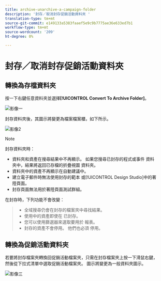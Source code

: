 ```yaml
---
title: archive-unarchive-a-campaign-folder
description: '封存／取消封存促銷活動資料夾 '
translation-type: tm+mt
source-git-commit: e149133a5383faaef5e9c9b7775ae36e633ed7b1
workflow-type: tm+mt
source-wordcount: '209'
ht-degree: 0%

---
```



# 封存／取消封存促銷活動資料夾

## 轉換為存檔資料夾

按一下右鍵任意資料夾並選擇&#x200B;**[!UICONTROL Convert To Archive Folder]**。

![影像一](/help/sky/assets/campaign-folders/archive-unarchive-a-campaign-folder/archive-unarchive-a-campaign-folder-1.png)

封存資料夾後，其圖示將變更為檔案檔案櫃，如下所示。

![影像2](/help/sky/assets/campaign-folders/archive-unarchive-a-campaign-folder/archive-unarchive-a-campaign-folder-2.png)

>[!NOTE]
>
>封存資料夾時：
>
>* 資料夾和資產在搜尋結果中不再顯示。
   >如果您搜尋已封存的程式或事件
   >資料夾中，結果將返回已存檔的折疊視圖
   >資料夾。
>* 資料夾中的資產不再顯示在自動建議中。
>* 建立電子郵件時無法使用封存的範本
   >或[!UICONTROL Design Studio]中的著陸頁面。
>* 封存頁面無法用於著陸頁面測試群組。

>
>
在封存時，下列功能不會改變：
>
>* 全域搜尋仍會在封存的檔案夾中尋找結果。
>* 使用中的資產即使在
   >已封存。
>* 您可以使用篩選器來選取要用於
   >報表。
>* 封存的資產不會停用。 他們也必須
   >停用。

>



## 轉換為促銷活動資料夾

若要將封存檔案夾轉換回促銷活動檔案夾，只需在封存檔案夾上按一下滑鼠右鍵，然後從下拉式清單中選取促銷活動檔案夾。 圖示將變更為一般資料夾圖示。

![影像三](/help/sky/assets/campaign-folders/archive-unarchive-a-campaign-folder/archive-unarchive-a-campaign-folder-3.png)
